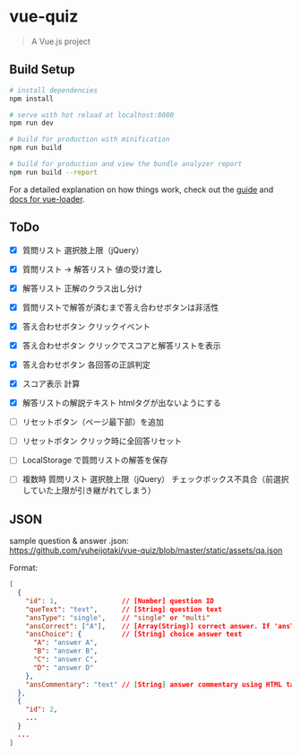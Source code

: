 # vue-quiz

> A Vue.js project

## Build Setup

``` bash
# install dependencies
npm install

# serve with hot reload at localhost:8080
npm run dev

# build for production with minification
npm run build

# build for production and view the bundle analyzer report
npm run build --report
```

For a detailed explanation on how things work, check out the [guide](http://vuejs-templates.github.io/webpack/) and [docs for vue-loader](http://vuejs.github.io/vue-loader).



## ToDo

- [x] 質問リスト 選択肢上限（jQuery）
- [x] 質問リスト → 解答リスト 値の受け渡し
- [x] 解答リスト 正解のクラス出し分け
- [x] 質問リストで解答が済むまで答え合わせボタンは非活性
- [x] 答え合わせボタン クリックイベント
- [x] 答え合わせボタン クリックでスコアと解答リストを表示
- [x] 答え合わせボタン 各回答の正誤判定
- [x] スコア表示 計算
- [x] 解答リストの解説テキスト htmlタグが出ないようにする
- [ ] リセットボタン（ページ最下部）を追加
- [ ] リセットボタン クリック時に全回答リセット
- [ ] LocalStorage で質問リストの解答を保存
- [ ] 複数時 質問リスト 選択肢上限（jQuery） チェックボックス不具合（前選択していた上限が引き継がれてしまう）



## JSON

sample question & answer .json:  
https://github.com/yuheijotaki/vue-quiz/blob/master/static/assets/qa.json

Format:

```json
[
  {
    "id": 1,                // [Number] question ID
    "queText": "text",      // [String] question text
    "ansType": "single",    // "single" or "multi"
    "ansCorrect": ["A"],    // [Array(String)] correct answer. If 'ansType' is "multi", specify like ["A","B"]
    "ansChoice": {          // [String] choice answer text
      "A": "answer A",
      "B": "answer B",
      "C": "answer C",
      "D": "answer D"
    },
    "ansCommentary": "text" // [String] answer commentary using HTML tags
  },
  {
    "id": 2,
    ...
  }
  ...
]
```

